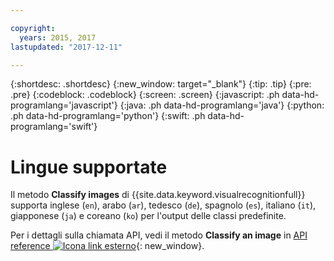 ```yaml
---

copyright:
  years: 2015, 2017
lastupdated: "2017-12-11"

---
```


{:shortdesc: .shortdesc}
{:new_window: target="_blank"}
{:tip: .tip}
{:pre: .pre}
{:codeblock: .codeblock}
{:screen: .screen}
{:javascript: .ph data-hd-programlang='javascript'}
{:java: .ph data-hd-programlang='java'}
{:python: .ph data-hd-programlang='python'}
{:swift: .ph data-hd-programlang='swift'}

# Lingue supportate 

Il metodo **Classify images** di {{site.data.keyword.visualrecognitionfull}} supporta inglese (`en`), arabo (`ar`), tedesco (`de`), spagnolo (`es`), italiano (`it`), giapponese (`ja`) e coreano (`ko`) per l'output delle classi predefinite.

Per i dettagli sulla chiamata API, vedi il metodo **Classify an image** in [API reference ![Icona link esterno](../../icons/launch-glyph.svg "Icona link esterno")](https://www.ibm.com/watson/developercloud/visual-recognition/api/v3/#classify_an_image){: new_window}.
